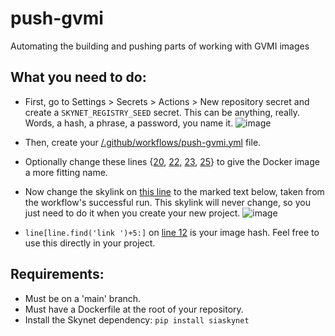 # push-gvmi
Automating the building and pushing parts of working with GVMI images

## What you need to do:
 - First, go to Settings > Secrets > Actions > New repository secret and create a `SKYNET_REGISTRY_SEED` secret. This can be anything, really. Words, a hash, a phrase, a password, you name it.
![image](https://user-images.githubusercontent.com/64747030/174495772-98614fdf-9e7f-4a50-99cc-e3ce40459d6a.png)

 - Then, create your [/.github/workflows/push-gvmi.yml](https://github.com/figurestudios/push-gvmi/blob/main/.github/workflows/push-gvmi.yml) file.
 - Optionally change these lines {[20](https://github.com/figurestudios/push-gvmi/blob/main/.github/workflows/push-gvmi.yml#L20), [22](https://github.com/figurestudios/push-gvmi/blob/main/.github/workflows/push-gvmi.yml#L22), [23](https://github.com/figurestudios/push-gvmi/blob/main/.github/workflows/push-gvmi.yml#L23), [25](https://github.com/figurestudios/push-gvmi/blob/main/.github/workflows/push-gvmi.yml#L25)} to give the Docker image a more fitting name.
 - Now change the skylink on [this line](https://github.com/figurestudios/push-gvmi/blob/main/get-parse_hash.py#L5) to the marked text below, taken from the workflow's successful run. This skylink will never change, so you just need to do it when you create your new project.
![image](https://user-images.githubusercontent.com/64747030/174495407-960f9937-ca8c-4abf-abe9-85e51fdf83c5.png)
 - `line[line.find('link ')+5:]` on [line 12](https://github.com/figurestudios/push-gvmi/blob/main/get-parse_hash.py#L12) is your image hash. Feel free to use this directly in your project.

## Requirements:
 - Must be on a 'main' branch.
 - Must have a Dockerfile at the root of your repository.
 - Install the Skynet dependency: `pip install siaskynet`
